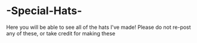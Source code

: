# -Special-Hats-
Here you will be able to see all of the hats I've made! 
Please do not re-post any of these, or take credit for making these
